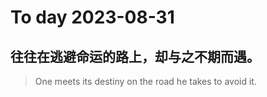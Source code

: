 
# To day 2023-08-31


## 往往在逃避命运的路上，却与之不期而遇。
> One meets its destiny on the road he takes to avoid it.

    